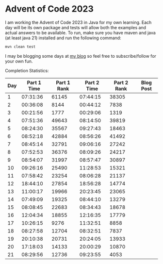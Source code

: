 # Advent of Code 2023

I am working the Advent of Code 2023 in Java for my own learning. Each day will be its own package
and tests will allow both the examples and actual answers to be available. To run, make sure you
have maven and java (at least java 21) installed and run the following command:

```sh
mvn clean test
```

I may be blogging some days at [my blog](https://ddellspe.net) so feel free to subscribe/follow for
your own fun.

Completion Statistics:

| Day | Part 1 Time | Part 1 Rank | Part 2 Time | Part 2 Rank | Blog Post |
|-----|-------------|-------------|-------------|-------------|-----------|
| 1   | 07:31:36    | 61145       | 07:44:15    | 38305       |           |
| 2   | 00:36:08    | 8144        | 00:44:12    | 7838        |           |
| 3   | 00:21:56    | 1777        | 00:29:06    | 1319        |           |
| 4   | 07:51:36    | 49643       | 08:14:50    | 39819       |           |
| 5   | 08:24:30    | 35567       | 09:27:43    | 18463       |           |
| 6   | 08:52:18    | 42884       | 08:56:26    | 41492       |           |
| 7   | 08:45:14    | 32791       | 09:06:16    | 27242       |           |
| 8   | 07:52:53    | 36376       | 08:09:26    | 24217       |           |
| 9   | 08:54:07    | 31997       | 08:57:47    | 30897       |           |
| 10  | 09:26:16    | 25490       | 11:28:53    | 15321       |           |
| 11  | 07:58:42    | 23254       | 08:06:28    | 21137       |           |
| 12  | 18:44:10    | 27854       | 18:56:28    | 14774       |           |
| 13  | 11:00:17    | 19966       | 20:23:45    | 23065       |           |
| 14  | 07:49:09    | 19325       | 08:44:10    | 13279       |           |
| 15  | 08:08:45    | 22683       | 08:34:43    | 18678       |           |
| 16  | 12:04:34    | 18855       | 12:16:35    | 17779       |           |
| 17  | 10:26:15    | 9276        | 11:32:51    | 8858        |           |
| 18  | 08:27:58    | 12704       | 08:32:51    | 7837        |           |
| 19  | 20:10:38    | 20731       | 20:24:05    | 13933       |           |
| 20  | 17:18:03    | 14133       | 20:00:29    | 10870       |           |
| 21  | 08:29:56    | 12736       | 09:23:55    | 4053        |           |